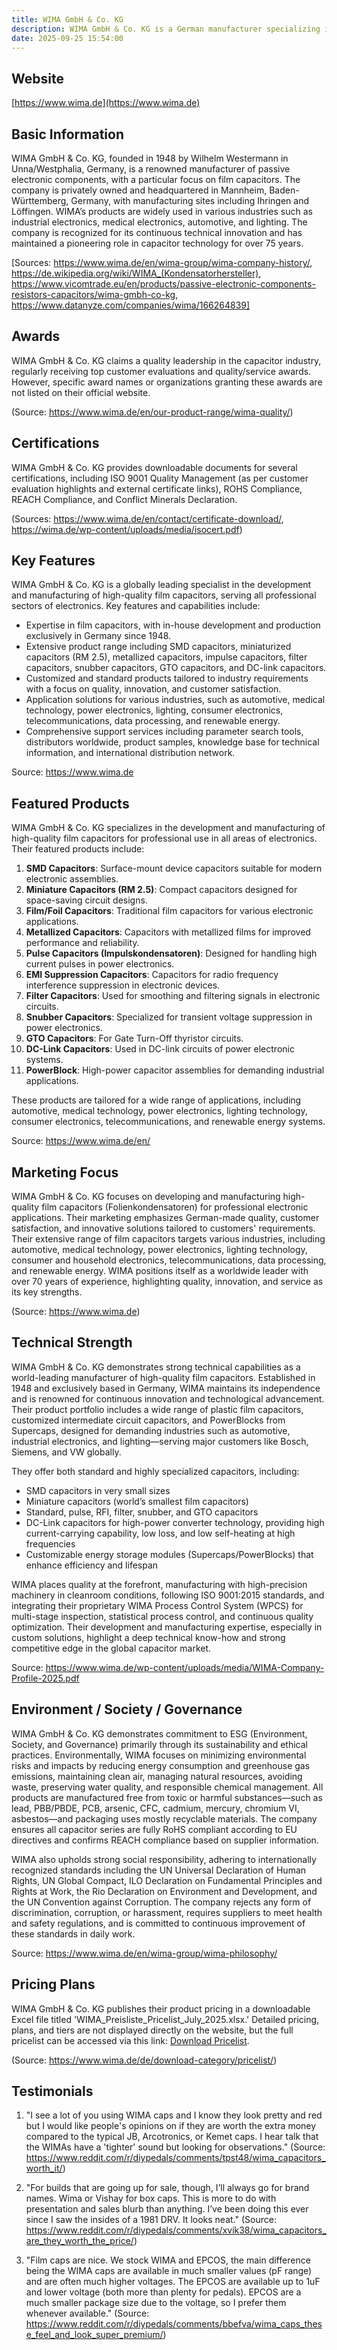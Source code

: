 ```yaml
---
title: WIMA GmbH & Co. KG
description: WIMA GmbH & Co. KG is a German manufacturer specializing in film capacitors and other passive electronic components, serving industrial, automotive, medical, and lighting sectors since 1948.
date: 2025-09-25 15:54:00
---
```


## Website

[https://www.wima.de](https://www.wima.de)

## Basic Information

WIMA GmbH & Co. KG, founded in 1948 by Wilhelm Westermann in Unna/Westphalia, Germany, is a renowned manufacturer of passive electronic components, with a particular focus on film capacitors. The company is privately owned and headquartered in Mannheim, Baden-Württemberg, Germany, with manufacturing sites including Ihringen and Löffingen. WIMA’s products are widely used in various industries such as industrial electronics, medical electronics, automotive, and lighting. The company is recognized for its continuous technical innovation and has maintained a pioneering role in capacitor technology for over 75 years.

[Sources: https://www.wima.de/en/wima-group/wima-company-history/, https://de.wikipedia.org/wiki/WIMA_(Kondensatorhersteller), https://www.vicomtrade.eu/en/products/passive-electronic-components-resistors-capacitors/wima-gmbh-co-kg, https://www.datanyze.com/companies/wima/166264839]

## Awards

WIMA GmbH & Co. KG claims a quality leadership in the capacitor industry, regularly receiving top customer evaluations and quality/service awards. However, specific award names or organizations granting these awards are not listed on their official website.

(Source: https://www.wima.de/en/our-product-range/wima-quality/)

## Certifications

WIMA GmbH & Co. KG provides downloadable documents for several certifications, including ISO 9001 Quality Management (as per customer evaluation highlights and external certificate links), ROHS Compliance, REACH Compliance, and Conflict Minerals Declaration.

(Sources: https://www.wima.de/en/contact/certificate-download/, https://wima.de/wp-content/uploads/media/isocert.pdf)

## Key Features

WIMA GmbH & Co. KG is a globally leading specialist in the development and manufacturing of high-quality film capacitors, serving all professional sectors of electronics. Key features and capabilities include:

- Expertise in film capacitors, with in-house development and production exclusively in Germany since 1948.
- Extensive product range including SMD capacitors, miniaturized capacitors (RM 2.5), metallized capacitors, impulse capacitors, filter capacitors, snubber capacitors, GTO capacitors, and DC-link capacitors.
- Customized and standard products tailored to industry requirements with a focus on quality, innovation, and customer satisfaction.
- Application solutions for various industries, such as automotive, medical technology, power electronics, lighting, consumer electronics, telecommunications, data processing, and renewable energy.
- Comprehensive support services including parameter search tools, distributors worldwide, product samples, knowledge base for technical information, and international distribution network.

Source: https://www.wima.de

## Featured Products

WIMA GmbH & Co. KG specializes in the development and manufacturing of high-quality film capacitors for professional use in all areas of electronics. Their featured products include:

1. **SMD Capacitors**: Surface-mount device capacitors suitable for modern electronic assemblies.
2. **Miniature Capacitors (RM 2.5)**: Compact capacitors designed for space-saving circuit designs.
3. **Film/Foil Capacitors**: Traditional film capacitors for various electronic applications.
4. **Metallized Capacitors**: Capacitors with metallized films for improved performance and reliability.
5. **Pulse Capacitors (Impulskondensatoren)**: Designed for handling high current pulses in power electronics.
6. **EMI Suppression Capacitors**: Capacitors for radio frequency interference suppression in electronic devices.
7. **Filter Capacitors**: Used for smoothing and filtering signals in electronic circuits.
8. **Snubber Capacitors**: Specialized for transient voltage suppression in power electronics.
9. **GTO Capacitors**: For Gate Turn-Off thyristor circuits.
10. **DC-Link Capacitors**: Used in DC-link circuits of power electronic systems.
11. **PowerBlock**: High-power capacitor assemblies for demanding industrial applications.

These products are tailored for a wide range of applications, including automotive, medical technology, power electronics, lighting technology, consumer electronics, telecommunications, and renewable energy systems.

Source: https://www.wima.de/en/

## Marketing Focus

WIMA GmbH & Co. KG focuses on developing and manufacturing high-quality film capacitors (Folienkondensatoren) for professional electronic applications. Their marketing emphasizes German-made quality, customer satisfaction, and innovative solutions tailored to customers' requirements. Their extensive range of film capacitors targets various industries, including automotive, medical technology, power electronics, lighting technology, consumer and household electronics, telecommunications, data processing, and renewable energy. WIMA positions itself as a worldwide leader with over 70 years of experience, highlighting quality, innovation, and service as its key strengths.

(Source: https://www.wima.de)

## Technical Strength

WIMA GmbH & Co. KG demonstrates strong technical capabilities as a world-leading manufacturer of high-quality film capacitors. Established in 1948 and exclusively based in Germany, WIMA maintains its independence and is renowned for continuous innovation and technological advancement. Their product portfolio includes a wide range of plastic film capacitors, customized intermediate circuit capacitors, and PowerBlocks from Supercaps, designed for demanding industries such as automotive, industrial electronics, and lighting—serving major customers like Bosch, Siemens, and VW globally.

They offer both standard and highly specialized capacitors, including:

- SMD capacitors in very small sizes
- Miniature capacitors (world’s smallest film capacitors)
- Standard, pulse, RFI, filter, snubber, and GTO capacitors
- DC-Link capacitors for high-power converter technology, providing high current-carrying capability, low loss, and low self-heating at high frequencies
- Customizable energy storage modules (Supercaps/PowerBlocks) that enhance efficiency and lifespan

WIMA places quality at the forefront, manufacturing with high-precision machinery in cleanroom conditions, following ISO 9001:2015 standards, and integrating their proprietary WIMA Process Control System (WPCS) for multi-stage inspection, statistical process control, and continuous quality optimization. Their development and manufacturing expertise, especially in custom solutions, highlight a deep technical know-how and strong competitive edge in the global capacitor market.

Source: https://www.wima.de/wp-content/uploads/media/WIMA-Company-Profile-2025.pdf

## Environment / Society / Governance

WIMA GmbH & Co. KG demonstrates commitment to ESG (Environment, Society, and Governance) primarily through its sustainability and ethical practices. Environmentally, WIMA focuses on minimizing environmental risks and impacts by reducing energy consumption and greenhouse gas emissions, maintaining clean air, managing natural resources, avoiding waste, preserving water quality, and responsible chemical management. All products are manufactured free from toxic or harmful substances—such as lead, PBB/PBDE, PCB, arsenic, CFC, cadmium, mercury, chromium VI, asbestos—and packaging uses mostly recyclable materials. The company ensures all capacitor series are fully RoHS compliant according to EU directives and confirms REACH compliance based on supplier information.

WIMA also upholds strong social responsibility, adhering to internationally recognized standards including the UN Universal Declaration of Human Rights, UN Global Compact, ILO Declaration on Fundamental Principles and Rights at Work, the Rio Declaration on Environment and Development, and the UN Convention against Corruption. The company rejects any form of discrimination, corruption, or harassment, requires suppliers to meet health and safety regulations, and is committed to continuous improvement of these standards in daily work.

Source: https://www.wima.de/en/wima-group/wima-philosophy/

## Pricing Plans

WIMA GmbH & Co. KG publishes their product pricing in a downloadable Excel file titled 'WIMA_Preisliste_Pricelist_July_2025.xlsx.' Detailed pricing, plans, and tiers are not displayed directly on the website, but the full pricelist can be accessed via this link: [Download Pricelist](https://www.wima.de/de/download/wima_preisliste_pricelist_july_2025-xlsx/).

(Source: https://www.wima.de/de/download-category/pricelist/)

## Testimonials

1. "I see a lot of you using WIMA caps and I know they look pretty and red but I would like people's opinions on if they are worth the extra money compared to the typical JB, Arcotronics, or Kemet caps. I hear talk that the WIMAs have a 'tighter' sound but looking for observations."
   (Source: https://www.reddit.com/r/diypedals/comments/tpst48/wima_capacitors_worth_it/)

2. "For builds that are going up for sale, though, I’ll always go for brand names. Wima or Vishay for box caps. This is more to do with presentation and sales blurb than anything. I’ve been doing this ever since I saw the insides of a 1981 DRV. It looks neat."
   (Source: https://www.reddit.com/r/diypedals/comments/xvik38/wima_capacitors_are_they_worth_the_price/)

3. "Film caps are nice. We stock WIMA and EPCOS, the main difference being the WIMA caps are available in much smaller values (pF range) and are often much higher voltages. The EPCOS are available up to 1uF and lower voltage (both more than plenty for pedals). EPCOS are a much smaller package size due to the voltage, so I prefer them whenever available."
   (Source: https://www.reddit.com/r/diypedals/comments/bbefva/wima_caps_these_feel_and_look_super_premium/)